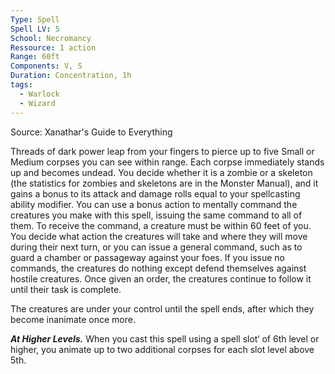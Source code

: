 ```yaml
---
Type: Spell
Spell LV: 5
School: Necromancy
Ressource: 1 action
Range: 60ft
Components: V, S
Duration: Concentration, 1h
tags:
  - Warlock
  - Wizard
---
```

Source: Xanathar's Guide to Everything

Threads of dark power leap from your fingers to pierce up to five Small or Medium corpses you can see within range. Each corpse immediately stands up and becomes undead. You decide whether it is a zombie or a skeleton (the statistics for zombies and skeletons are in the Monster Manual), and it gains a bonus to its attack and damage rolls equal to your spellcasting ability modifier. You can use a bonus action to mentally command the creatures you make with this spell, issuing the same command to all of them. To receive the command, a creature must be within 60 feet of you. You decide what action the creatures will take and where they will move during their next turn, or you can issue a general command, such as to guard a chamber or passageway against your foes. If you issue no commands, the creatures do nothing except defend themselves against hostile creatures. Once given an order, the creatures continue to follow it until their task is complete.

The creatures are under your control until the spell ends, after which they become inanimate once more.

**_At Higher Levels._** When you cast this spell using a spell slot‘ of 6th level or higher, you animate up to two additional corpses for each slot level above 5th.